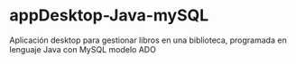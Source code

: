 # appDesktop-Java-mySQL
Aplicación desktop para gestionar libros en una biblioteca, programada en lenguaje Java con MySQL modelo ADO
